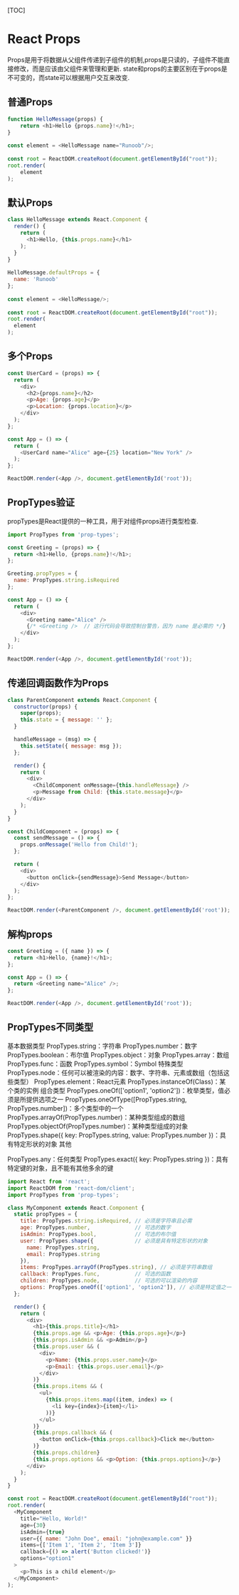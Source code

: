 [TOC]
# React Props
Props是用于将数据从父组件传递到子组件的机制,props是只读的，子组件不能直接修改，而是应该由父组件来管理和更新.
state和props的主要区别在于props是不可变的，而state可以根据用户交互来改变.

## 普通Props

```javascript
function HelloMessage(props) {
    return <h1>Hello {props.name}!</h1>;
}
 
const element = <HelloMessage name="Runoob"/>;
 
const root = ReactDOM.createRoot(document.getElementById("root"));
root.render(
    element
);
```

## 默认Props

```javascript
class HelloMessage extends React.Component {
  render() {
    return (
      <h1>Hello, {this.props.name}</h1>
    );
  }
}
 
HelloMessage.defaultProps = {
  name: 'Runoob'
};
 
const element = <HelloMessage/>;
 
const root = ReactDOM.createRoot(document.getElementById("root"));
root.render(
  element
);
```

## 多个Props
```javascript
const UserCard = (props) => {
  return (
    <div>
      <h2>{props.name}</h2>
      <p>Age: {props.age}</p>
      <p>Location: {props.location}</p>
    </div>
  );
};

const App = () => {
  return (
    <UserCard name="Alice" age={25} location="New York" />
  );
};

ReactDOM.render(<App />, document.getElementById('root'));
```

## PropTypes验证
propTypes是React提供的一种工具，用于对组件props进行类型检查.
```javascript
import PropTypes from 'prop-types';

const Greeting = (props) => {
  return <h1>Hello, {props.name}!</h1>;
};

Greeting.propTypes = {
  name: PropTypes.string.isRequired
};

const App = () => {
  return (
    <div>
      <Greeting name="Alice" />
      {/* <Greeting />  // 这行代码会导致控制台警告，因为 name 是必需的 */}
    </div>
  );
};

ReactDOM.render(<App />, document.getElementById('root'));
```

## 传递回调函数作为Props
```javascript
class ParentComponent extends React.Component {
  constructor(props) {
    super(props);
    this.state = { message: '' };
  }

  handleMessage = (msg) => {
    this.setState({ message: msg });
  };

  render() {
    return (
      <div>
        <ChildComponent onMessage={this.handleMessage} />
        <p>Message from Child: {this.state.message}</p>
      </div>
    );
  }
}

const ChildComponent = (props) => {
  const sendMessage = () => {
    props.onMessage('Hello from Child!');
  };

  return (
    <div>
      <button onClick={sendMessage}>Send Message</button>
    </div>
  );
};

ReactDOM.render(<ParentComponent />, document.getElementById('root'));
```

## 解构props
```javascript
const Greeting = ({ name }) => {
  return <h1>Hello, {name}!</h1>;
};

const App = () => {
  return <Greeting name="Alice" />;
};

ReactDOM.render(<App />, document.getElementById('root'));
```

## PropTypes不同类型
基本数据类型
PropTypes.string：字符串
PropTypes.number：数字
PropTypes.boolean：布尔值
PropTypes.object：对象
PropTypes.array：数组
PropTypes.func：函数
PropTypes.symbol：Symbol
特殊类型
PropTypes.node：任何可以被渲染的内容：数字、字符串、元素或数组（包括这些类型）
PropTypes.element：React元素
PropTypes.instanceOf(Class)：某个类的实例
组合类型
PropTypes.oneOf(['option1', 'option2'])：枚举类型，值必须是所提供选项之一
PropTypes.oneOfType([PropTypes.string, PropTypes.number])：多个类型中的一个
PropTypes.arrayOf(PropTypes.number)：某种类型组成的数组
PropTypes.objectOf(PropTypes.number)：某种类型组成的对象
PropTypes.shape({ key: PropTypes.string, value: PropTypes.number })：具有特定形状的对象
其他

PropTypes.any：任何类型
PropTypes.exact({ key: PropTypes.string })：具有特定键的对象，且不能有其他多余的键
```javascript
import React from 'react';
import ReactDOM from 'react-dom/client';
import PropTypes from 'prop-types';

class MyComponent extends React.Component {
  static propTypes = {
    title: PropTypes.string.isRequired, // 必须是字符串且必需
    age: PropTypes.number,              // 可选的数字
    isAdmin: PropTypes.bool,            // 可选的布尔值
    user: PropTypes.shape({             // 必须是具有特定形状的对象
      name: PropTypes.string,
      email: PropTypes.string
    }),
    items: PropTypes.arrayOf(PropTypes.string), // 必须是字符串数组
    callback: PropTypes.func,           // 可选的函数
    children: PropTypes.node,           // 可选的可以渲染的内容
    options: PropTypes.oneOf(['option1', 'option2']), // 必须是特定值之一
  };

  render() {
    return (
      <div>
        <h1>{this.props.title}</h1>
        {this.props.age && <p>Age: {this.props.age}</p>}
        {this.props.isAdmin && <p>Admin</p>}
        {this.props.user && (
          <div>
            <p>Name: {this.props.user.name}</p>
            <p>Email: {this.props.user.email}</p>
          </div>
        )}
        {this.props.items && (
          <ul>
            {this.props.items.map((item, index) => (
              <li key={index}>{item}</li>
            ))}
          </ul>
        )}
        {this.props.callback && (
          <button onClick={this.props.callback}>Click me</button>
        )}
        {this.props.children}
        {this.props.options && <p>Option: {this.props.options}</p>}
      </div>
    );
  }
}

const root = ReactDOM.createRoot(document.getElementById("root"));
root.render(
  <MyComponent 
    title="Hello, World!"
    age={30}
    isAdmin={true}
    user={{ name: "John Doe", email: "john@example.com" }}
    items={['Item 1', 'Item 2', 'Item 3']}
    callback={() => alert('Button clicked!')}
    options="option1"
  >
    <p>This is a child element</p>
  </MyComponent>
);
```